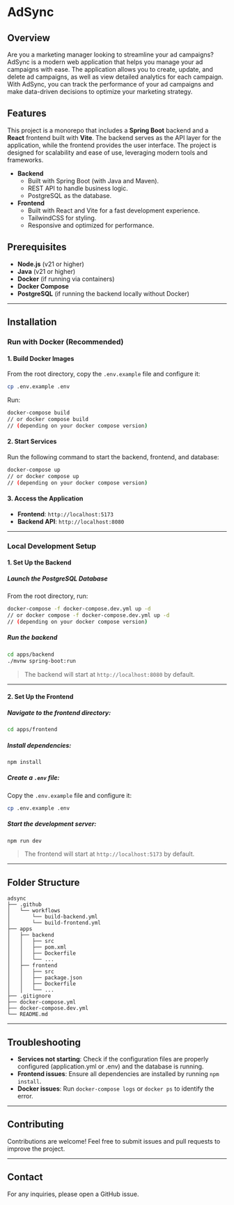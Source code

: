 # AdSync

## Overview

Are you a marketing manager looking to streamline your ad campaigns? AdSync is a modern web application that helps you
manage your ad campaigns with ease. The application allows you to create, update, and delete ad campaigns, as well as
view detailed analytics for each campaign. With AdSync, you can track the performance of your ad campaigns and make
data-driven decisions to optimize your marketing strategy.

## Features

This project is a monorepo that includes a **Spring Boot** backend and a **React** frontend built with **Vite**. The
backend serves as the API layer for the application, while the frontend provides the user interface. The project is
designed for scalability and ease of use, leveraging modern tools and frameworks.

- **Backend**
    - Built with Spring Boot (with Java and Maven).
    - REST API to handle business logic.
    - PostgreSQL as the database.
- **Frontend**
    - Built with React and Vite for a fast development experience.
    - TailwindCSS for styling.
    - Responsive and optimized for performance.

## Prerequisites

- **Node.js** (v21 or higher)
- **Java** (v21 or higher)
- **Docker** (if running via containers)
- **Docker Compose**
- **PostgreSQL** (if running the backend locally without Docker)

---

## Installation

### Run with Docker (Recommended)

#### 1. Build Docker Images

From the root directory, copy the `.env.example` file and configure it:

```bash
cp .env.example .env
```

Run:

```bash
docker-compose build
// or docker compose build 
// (depending on your docker compose version)
```

#### 2. Start Services

Run the following command to start the backend, frontend, and database:

```bash
docker-compose up
// or docker compose up
// (depending on your docker compose version)
```

#### 3. Access the Application

- **Frontend**: `http://localhost:5173`
- **Backend API**: `http://localhost:8080`

----

### Local Development Setup

#### 1. Set Up the Backend

##### Launch the PostgreSQL Database

From the root directory, run:

```bash
docker-compose -f docker-compose.dev.yml up -d
// or docker compose -f docker-compose.dev.yml up -d
// (depending on your docker compose version)
```

##### Run the backend

```bash
cd apps/backend
./mvnw spring-boot:run
```

> The backend will start at `http://localhost:8080` by default.

---

#### 2. Set Up the Frontend

##### Navigate to the frontend directory:

```bash
cd apps/frontend
```

##### Install dependencies:

```bash
npm install
```

##### Create a `.env` file:

Copy the `.env.example` file and configure it:

```bash
cp .env.example .env
```

##### Start the development server:

```bash
npm run dev
```

> The frontend will start at `http://localhost:5173` by default.

---

## Folder Structure

```
adsync
├── .github
│   └── workflows
│       └── build-backend.yml
│       └── build-frontend.yml
├── apps
│   ├── backend
│   │   ├── src
│   │   ├── pom.xml
│   │   ├── Dockerfile
│   │   └── ...
│   ├── frontend
│   │   ├── src
│   │   ├── package.json
│   │   ├── Dockerfile
│   │   └── ...
├── .gitignore
├── docker-compose.yml
├── docker-compose.dev.yml
└── README.md
```

---

## Troubleshooting

- **Services not starting**: Check if the configuration files are properly configured (application.yml or .env) and the database is running.
- **Frontend issues**: Ensure all dependencies are installed by running `npm install`.
- **Docker issues**: Run `docker-compose logs` or `docker ps` to identify the error.
---

## Contributing

Contributions are welcome! Feel free to submit issues and pull requests to improve the project.

---

## Contact

For any inquiries, please open a GitHub issue.

